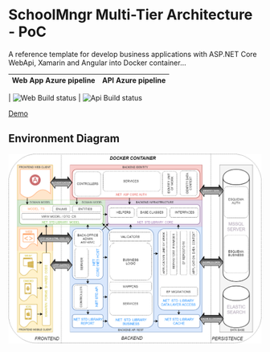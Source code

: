 # SchoolMngr Multi-Tier Architecture - PoC

A reference template for develop business applications with ASP.NET Core WebApi, Xamarin and Angular into Docker container...


|  Web App Azure pipeline   |   API Azure pipeline  |
| ------------------------- | --------------------- |

|  ![Web Build status](https://pandorasistemas.visualstudio.com/SchoolMngr/_apis/build/status/WebApp-Docker%20container-CI "Web Build status")  |  ![Api Build status](https://pandorasistemas.visualstudio.com/SchoolMngr/_apis/build/status/SchoolMngr-WebAPI-CI "Api Build status")


[Demo](https://leitee.github.io/SchoolMngDemo)

## Environment Diagram

![Alt text](Pandora.Resources/SchoolMngr-Diagram.png?raw=true "Environment Diagram")
